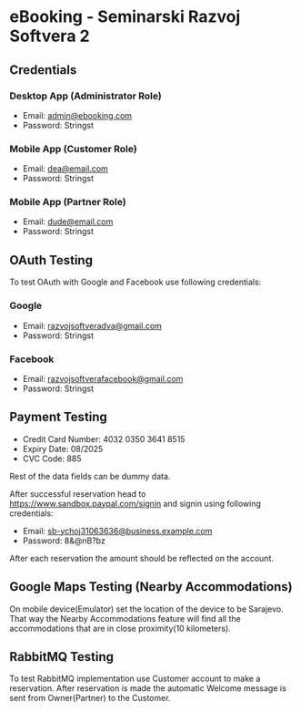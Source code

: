 # eBooking - Seminarski Razvoj Softvera 2

## Credentials

### Desktop App (Administrator Role)
- Email: admin@ebooking.com
- Password: Stringst

### Mobile App (Customer Role)
- Email: dea@email.com
- Password: Stringst

### Mobile App (Partner Role)
- Email: dude@email.com
- Password: Stringst

## OAuth Testing

To test OAuth with Google and Facebook use following credentials:
### Google

- Email: razvojsoftveradva@gmail.com
- Password: Stringst  

### Facebook

- Email: razvojsoftverafacebook@gmail.com
- Password: Stringst

## Payment Testing
- Credit Card Number: 4032 0350 3641 8515
- Expiry Date: 08/2025
- CVC Code: 885

Rest of the data fields can be dummy data.

After successful reservation head to https://www.sandbox.paypal.com/signin and signin using following credentials:

- Email: sb-ychoj31063636@business.example.com
- Password: 8&@nB?bz

After each reservation the amount should be reflected on the account.

## Google Maps Testing (Nearby Accommodations)
On mobile device(Emulator) set the location of the device to be Sarajevo. That way the Nearby Accommodations feature will find all the accommodations that are in close proximity(10 kilometers).



## RabbitMQ Testing

To test RabbitMQ implementation use Customer account to make a reservation. After reservation is made the automatic Welcome message is sent from Owner(Partner) to the Customer.


